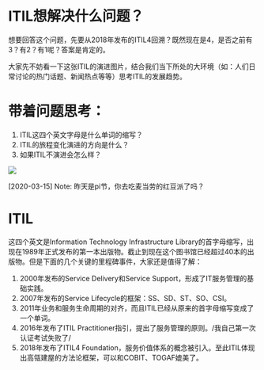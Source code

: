 # ITIL想解决什么问题？

想要回答这个问题，先要从2018年发布的ITIL4回溯？既然现在是4，是否之前有3？有2？有1呢？答案是肯定的。

大家先不妨看一下这张ITIL的演进图片，结合我们当下所处的大环境（如：人们日常讨论的热门话题、新闻热点等等）思考ITIL的发展趋势。

# 带着问题思考：
1. ITIL这四个英文字母是什么单词的缩写？
2. ITIL的旅程变化演进的方向是什么？
3. 如果ITIL不演进会怎么样？

![](https://github.com/jiangxianlou/ITIL4/blob/master/Flash%20Card%20for%20ITIL4/%E5%B9%BB%E7%81%AF%E7%89%873.JPG?raw=ture)

[2020-03-15]
Note: 昨天是pi节，你去吃麦当劳的红豆派了吗？

# ITIL

这四个英文是Information Technology Infrastructure Library的首字母缩写，出现在1989年正式发布的第一本出版物。截止到现在这个图书馆已经超过40本的出版物。但是下面的几个关键的里程碑事件，大家还是值得了解：

1. 2000年发布的Service Delivery和Service Support，形成了IT服务管理的基础实践。
2. 2007年发布的Service Lifecycle的框架：SS、SD、ST、SO、CSI。
3. 2011年业务和服务生命周期的对齐，而且ITIL已经从原来的首字母缩写变成了一个单词。
4. 2016年发布了ITIL Practitioner指引，提出了服务管理的原则。/我自己第一次认证考试失败了/
5. 2018年发布了ITIL4 Foundation，服务价值体系的概念被引入。至此ITIL体现出高瓴建屋的方法论框架，可以和COBIT、TOGAF媲美了。
